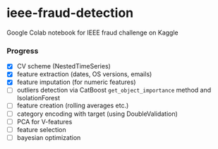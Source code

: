 # ieee-fraud-detection
Google Colab notebook for IEEE fraud challenge on Kaggle

### Progress
- [x] CV scheme (NestedTimeSeries)
- [x] feature extraction (dates, OS versions, emails)
- [x] feature imputation (for numeric features)
- [ ] outliers detection via CatBoost `get_object_importance` method and IsolationForest
- [ ] feature creation (rolling averages etc.)
- [ ] category encoding with target (using DoubleValidation) 
- [ ] PCA for V-features
- [ ] feature selection
- [ ] bayesian optimization

